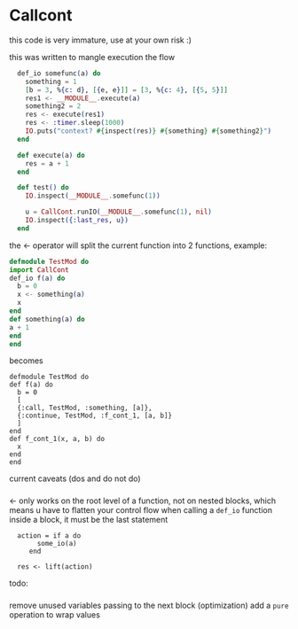 # Callcont

this code is very immature, use at your own risk :)

this was written to mangle execution the flow

```elixir
  def_io somefunc(a) do
    something = 1
    [b = 3, %{c: d}, [{e, e}]] = [3, %{c: 4}, [{5, 5}]]
    res1 <- __MODULE__.execute(a)
    something2 = 2
    res <- execute(res1)
    res <- :timer.sleep(1000)
    IO.puts("context? #{inspect(res)} #{something} #{something2}")
  end

  def execute(a) do
    res = a + 1
  end

  def test() do
    IO.inspect(__MODULE__.somefunc(1))

    u = CallCont.runIO(__MODULE__.somefunc(1), nil)
    IO.inspect({:last_res, u})
  end
```

the <- operator will split the current function into 2 functions, example:

```elixir
defmodule TestMod do
import CallCont
def_io f(a) do
  b = 0
  x <- something(a)
  x
end
def something(a) do
a + 1
end
end
```
becomes
```
defmodule TestMod do
def f(a) do
  b = 0
  [
  {:call, TestMod, :something, [a]},
  {:continue, TestMod, :f_cont_1, [a, b]}
  ]
end
def f_cont_1(x, a, b) do
  x 
end
end
```

current caveats (dos and do not do)
###
<- only works on the root level of a function, not on nested blocks, which means u have to flatten your control flow
when calling a `def_io` function inside a block, it must be the last statement
```
  action = if a do
       some_io(a)
     end
     
  res <- lift(action)
```

todo:
###
remove unused variables passing to the next block (optimization)
add a `pure` operation to wrap values 
